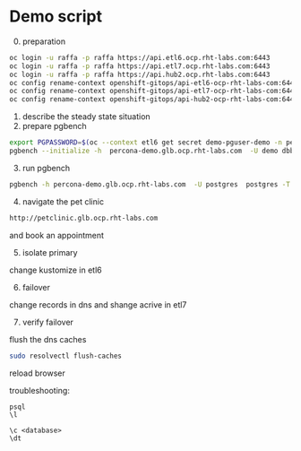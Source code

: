 # Demo script

0. preparation 

```sh
oc login -u raffa -p raffa https://api.etl6.ocp.rht-labs.com:6443
oc login -u raffa -p raffa https://api.etl7.ocp.rht-labs.com:6443
oc login -u raffa -p raffa https://api.hub2.ocp.rht-labs.com:6443
oc config rename-context openshift-gitops/api-etl6-ocp-rht-labs-com:6443/raffa etl6
oc config rename-context openshift-gitops/api-etl7-ocp-rht-labs-com:6443/raffa etl7
oc config rename-context openshift-gitops/api-hub2-ocp-rht-labs-com:6443/raffa hub2
```

1. describe the steady state situation
2. prepare pgbench

```sh
export PGPASSWORD=$(oc --context etl6 get secret demo-pguser-demo -n percona-operator -o jsonpath='{.data.password}' | base64 -d)
pgbench --initialize -h  percona-demo.glb.ocp.rht-labs.com  -U demo dbbench --scale=50
```

3. run pgbench

```sh
pgbench -h percona-demo.glb.ocp.rht-labs.com  -U postgres  postgres -T 10  -R 2 -v
```

4. navigate the pet clinic

```sh
http://petclinic.glb.ocp.rht-labs.com
```

and book an appointment

5. isolate primary

change kustomize in etl6

6. failover

change records in dns and shange acrive in etl7

7. verify failover

flush the dns caches

```sh
sudo resolvectl flush-caches
```

reload browser




troubleshooting:

```
psql
\l

\c <database>
\dt